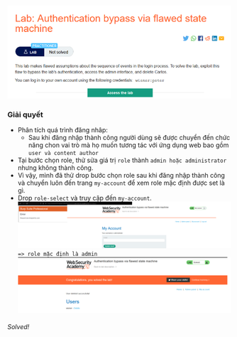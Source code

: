 ![](img/38.png)
### Giải quyết
- Phân tích quá trình đăng nhâp:
    - Sau khi đăng nhập thành công người dùng sẽ được chuyển đến chức năng chon vai trò mà họ muốn tương tác với ứng dụng web bao gồm `user và content author` 
- Tại bước chọn role, thử sửa giá trị `role` thành `admin hoặc administrator` nhưng không thành công.
- Vì vậy, mình đã thử drop bước chọn role sau khi đăng nhập thành công và chuyển luôn đến trang `my-account` để xem role mặc định được set là gì.
- Drop `role-select` và truy cập đến `my-account`.
![](img/39.png)
`=> role mặc định là admin `
![](img/40.png)
###### Solved!